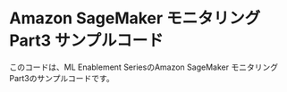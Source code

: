 # Amazon SageMaker モニタリング Part3 サンプルコード

このコードは、ML Enablement SeriesのAmazon SageMaker モニタリング Part3のサンプルコードです。
